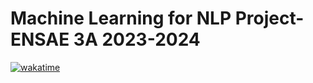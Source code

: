 # Machine Learning for NLP Project- ENSAE 3A 2023-2024 
[![wakatime](https://wakatime.com/badge/user/018b5c88-8908-4e95-b858-a6824ea7b3dc/project/018ea4b1-8445-4c8a-95c5-972ef03b0cf7.svg)](https://wakatime.com/badge/user/018b5c88-8908-4e95-b858-a6824ea7b3dc/project/018ea4b1-8445-4c8a-95c5-972ef03b0cf7)